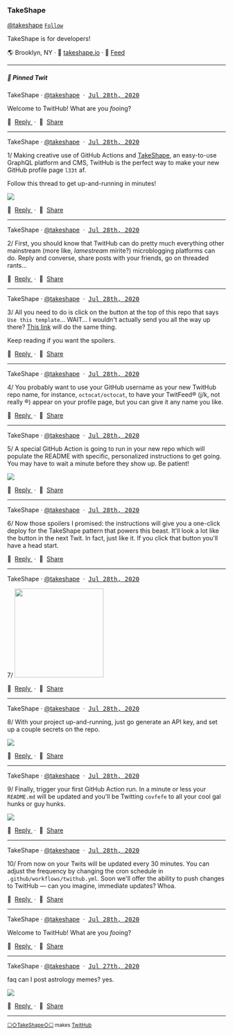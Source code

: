 <p><a href="https://images.takeshape.io/b9b1f9b0-313e-45d7-a92d-42dbbdec5dd0/dev/aa51f61d-0d03-4fa0-8d34-d8a1133356d9/takeshape_logo_lg_black-sq-500.png?auto=compress%2Cformat"><img src="https://images.takeshape.io/b9b1f9b0-313e-45d7-a92d-42dbbdec5dd0/dev/aa51f61d-0d03-4fa0-8d34-d8a1133356d9/takeshape_logo_lg_black-sq-500.png?auto=compress%2Cformat&h=134&mask=ellipse&q=100&w=134" title=""/></a></p>

### TakeShape

[@takeshape](https://github.com/takeshape)&nbsp;[`Follow`](https://github.com/takeshape?tab=followers)

TakeShape is for developers!

🌎 Brooklyn, NY · 📠&nbsp;[takeshape.io](https://takeshape.io) · 📡&nbsp;[Feed](https://raw.githubusercontent.com/takeshape/TwitHub/master/README.xml)


<hr />
<h5>📌 Pinned Twit</h5>

<p>
  TakeShape · 
  <a href="https://github.com/takeshape" rel="noopener noreferrer">@takeshape</a>
  &nbsp;·&nbsp; 
  <a name="1595944469-1" href="#1595944469-1"><kbd>Jul 28th, 2020</kbd></a>
</p>

Welcome to TwitHub! What are you *foo*ing?

<p>
  💬&nbsp;
  <a href="https://github.com/takeshape/TwitHub/issues/new?body=Welcome%20to%20TwitHub!%20What%20are%20you%20*foo*ing%3F%0A%0A---" rel="noopener noreferrer">
    Reply
  </a>
  &nbsp;·&nbsp;
  👏&nbsp;
  <a href="https://twitter.com/intent/tweet?url=https://github.com/takeshape/TwitHub%231595944469-1&hashtags=TwitHub">
    Share
  </a>
</p>
<hr />
<p>
  TakeShape · 
  <a href="https://github.com/takeshape" rel="noopener noreferrer">@takeshape</a>
  &nbsp;·&nbsp; 
  <a name="1595984065-1" href="#1595984065-1"><kbd>Jul 28th, 2020</kbd></a>
</p>

1/ Making creative use of GitHub Actions and [TakeShape](https://takeshape.io), an easy-to-use GraphQL platform and CMS, TwitHub is the perfect way to make your new GitHub profile page `l33t` af.

Follow this thread to get up-and-running in minutes!

<p>
  <a href="https://images.takeshape.io/b9b1f9b0-313e-45d7-a92d-42dbbdec5dd0/dev/1a5e2a22-1ec1-45c5-882a-ab0cbe0b93e7/morpheus.jpg?auto=compress%2Cformat" alt="" rel="noopener noreferrer">
    <img src="https://images.takeshape.io/b9b1f9b0-313e-45d7-a92d-42dbbdec5dd0/dev/1a5e2a22-1ec1-45c5-882a-ab0cbe0b93e7/morpheus.jpg?auto=compress%2Cformat&corner-radius=15%2C15%2C15%2C15&crop=faces%2Centropy&fit=crop&mask=corners&max-h=510&q=100&w=510"/>
  </a>
</p><p>
  💬&nbsp;
  <a href="https://github.com/takeshape/TwitHub/issues/new?body=Making%20creative%20use%20of%20GitHub%20Actions%20and%20%5BTakeShape%5D(https%3A%2F%2Ftakeshape.io)%2C%20an%20easy-to-use%20GraphQL%20platform%20and%20CMS%2C%20TwitHub%20is%20the%20perfect%20way%20to%20make%20your%20new%20GitHub%20profile%20page%20%60l33t%60%20af.%0A%0AFollow%20this%20thread%20to%20get%20up-and-running%20in%20minutes!%0A%0A---" rel="noopener noreferrer">
    Reply
  </a>
  &nbsp;·&nbsp;
  👏&nbsp;
  <a href="https://twitter.com/intent/tweet?url=https://github.com/takeshape/TwitHub%231595984065-1&hashtags=TwitHub">
    Share
  </a>
</p><hr />
      
<p>
  TakeShape · 
  <a href="https://github.com/takeshape" rel="noopener noreferrer">@takeshape</a>
  &nbsp;·&nbsp; 
  <a name="1595984065-2" href="#1595984065-2"><kbd>Jul 28th, 2020</kbd></a>
</p>

2/ First, you should know that TwitHub can do pretty much everything other mainstream (more like, _lamestream_ mirite?) microblogging platforms can do. Reply and converse, share posts with your friends, go on threaded rants...

<p>
  💬&nbsp;
  <a href="https://github.com/takeshape/TwitHub/issues/new?body=First%2C%20you%20should%20know%20that%20TwitHub%20can%20do%20pretty%20much%20everything%20other%20mainstream%20(more%20like%2C%20_lamestream_%20mirite%3F)%20microblogging%20platforms%20can%20do.%20Reply%20and%20converse%2C%20share%20posts%20with%20your%20friends%2C%20go%20on%20threaded%20rants...%0A%0A---" rel="noopener noreferrer">
    Reply
  </a>
  &nbsp;·&nbsp;
  👏&nbsp;
  <a href="https://twitter.com/intent/tweet?url=https://github.com/takeshape/TwitHub%231595984065-2&hashtags=TwitHub">
    Share
  </a>
</p><hr />
      
<p>
  TakeShape · 
  <a href="https://github.com/takeshape" rel="noopener noreferrer">@takeshape</a>
  &nbsp;·&nbsp; 
  <a name="1595984065-3" href="#1595984065-3"><kbd>Jul 28th, 2020</kbd></a>
</p>

3/ All you need to do is click on the button at the top of this repo that says `Use this template`... WAIT... I wouldn't actually send you all the way up there? [This link](https://github.com/takeshape/TwitHub/generate) will do the same thing.

Keep reading if you want the spoilers.

<p>
  💬&nbsp;
  <a href="https://github.com/takeshape/TwitHub/issues/new?body=All%20you%20need%20to%20do%20is%20click%20on%20the%20button%20at%20the%20top%20of%20this%20repo%20that%20says%20%60Use%20this%20template%60...%20WAIT...%20I%20wouldn&#39;t%20actually%20send%20you%20all%20the%20way%20up%20there%3F%20%5BThis%20link%5D(https%3A%2F%2Fgithub.com%2Ftakeshape%2FTwitHub%2Fgenerate)%20will%20do%20the%20same%20thing.%0A%0AKeep%20reading%20if%20you%20want%20the%20spoilers.%0A%0A---" rel="noopener noreferrer">
    Reply
  </a>
  &nbsp;·&nbsp;
  👏&nbsp;
  <a href="https://twitter.com/intent/tweet?url=https://github.com/takeshape/TwitHub%231595984065-3&hashtags=TwitHub">
    Share
  </a>
</p><hr />
      
<p>
  TakeShape · 
  <a href="https://github.com/takeshape" rel="noopener noreferrer">@takeshape</a>
  &nbsp;·&nbsp; 
  <a name="1595984065-4" href="#1595984065-4"><kbd>Jul 28th, 2020</kbd></a>
</p>

4/ You probably want to use your GitHub username as your new TwitHub repo name, for instance, `octocat/octocat`, to have your TwitFeed® (j/k, not really ®) appear on your profile page, but you can give it any name you like.

<p>
  💬&nbsp;
  <a href="https://github.com/takeshape/TwitHub/issues/new?body=You%20probably%20want%20to%20use%20your%20GitHub%20username%20as%20your%20new%20TwitHub%20repo%20name%2C%20for%20instance%2C%20%60octocat%2Foctocat%60%2C%20to%20have%20your%20TwitFeed%C2%AE%20(j%2Fk%2C%20not%20really%20%C2%AE)%20appear%20on%20your%20profile%20page%2C%20but%20you%20can%20give%20it%20any%20name%20you%20like.%0A%0A---" rel="noopener noreferrer">
    Reply
  </a>
  &nbsp;·&nbsp;
  👏&nbsp;
  <a href="https://twitter.com/intent/tweet?url=https://github.com/takeshape/TwitHub%231595984065-4&hashtags=TwitHub">
    Share
  </a>
</p><hr />
      
<p>
  TakeShape · 
  <a href="https://github.com/takeshape" rel="noopener noreferrer">@takeshape</a>
  &nbsp;·&nbsp; 
  <a name="1595984065-5" href="#1595984065-5"><kbd>Jul 28th, 2020</kbd></a>
</p>

5/ A special GitHub Action is going to run in your new repo which will populate the README with specific, personalized instructions to get going. You may have to wait a minute before they show up. Be patient!

<p>
  <a href="https://images.takeshape.io/b9b1f9b0-313e-45d7-a92d-42dbbdec5dd0/dev/e6a6d705-34ae-484a-8f44-089de3ba1b14/patience.jpg?auto=compress%2Cformat" alt="" rel="noopener noreferrer">
    <img src="https://images.takeshape.io/b9b1f9b0-313e-45d7-a92d-42dbbdec5dd0/dev/e6a6d705-34ae-484a-8f44-089de3ba1b14/patience.jpg?auto=compress%2Cformat&corner-radius=15%2C15%2C15%2C15&crop=faces%2Centropy&fit=crop&mask=corners&max-h=510&q=100&w=510"/>
  </a>
</p><p>
  💬&nbsp;
  <a href="https://github.com/takeshape/TwitHub/issues/new?body=A%20special%20GitHub%20Action%20is%20going%20to%20run%20in%20your%20new%20repo%20which%20will%20populate%20the%20README%20with%20specific%2C%20personalized%20instructions%20to%20get%20going.%20You%20may%20have%20to%20wait%20a%20minute%20before%20they%20show%20up.%20Be%20patient!%0A%0A---" rel="noopener noreferrer">
    Reply
  </a>
  &nbsp;·&nbsp;
  👏&nbsp;
  <a href="https://twitter.com/intent/tweet?url=https://github.com/takeshape/TwitHub%231595984065-5&hashtags=TwitHub">
    Share
  </a>
</p><hr />
      
<p>
  TakeShape · 
  <a href="https://github.com/takeshape" rel="noopener noreferrer">@takeshape</a>
  &nbsp;·&nbsp; 
  <a name="1595984065-6" href="#1595984065-6"><kbd>Jul 28th, 2020</kbd></a>
</p>

6/ Now those spoilers I promised: the instructions will give you a one-click deploy for the TakeShape pattern that powers this beast. It'll look a lot like the button in the next Twit. In fact, just like it. If you click that button you'll have a head start.

<p>
  💬&nbsp;
  <a href="https://github.com/takeshape/TwitHub/issues/new?body=Now%20those%20spoilers%20I%20promised%3A%20the%20instructions%20will%20give%20you%20a%20one-click%20deploy%20for%20the%20TakeShape%20pattern%20that%20powers%20this%20beast.%20It&#39;ll%20look%20a%20lot%20like%20the%20button%20in%20the%20next%20Twit.%20In%20fact%2C%20just%20like%20it.%20If%20you%20click%20that%20button%20you&#39;ll%20have%20a%20head%20start.%0A%0A---" rel="noopener noreferrer">
    Reply
  </a>
  &nbsp;·&nbsp;
  👏&nbsp;
  <a href="https://twitter.com/intent/tweet?url=https://github.com/takeshape/TwitHub%231595984065-6&hashtags=TwitHub">
    Share
  </a>
</p><hr />
      
<p>
  TakeShape · 
  <a href="https://github.com/takeshape" rel="noopener noreferrer">@takeshape</a>
  &nbsp;·&nbsp; 
  <a name="1595984065-7" href="#1595984065-7"><kbd>Jul 28th, 2020</kbd></a>
</p>

7/ <a href="//app.takeshape.io/add-to-takeshape?repo=https://github.com/takeshape/TwitHub/tree/master/.takeshape/pattern"><img src="https://images.takeshape.io/2cccc825-70be-431c-9ba0-10ab38ecd3a7/dev/8e2f7bda-0e08-4ede-a546-6df59be6a8bb/Deploy+to+TakeShape@2x.png" width="205"/></a>

<p>
  💬&nbsp;
  <a href="https://github.com/takeshape/TwitHub/issues/new?body=%0A%0A---" rel="noopener noreferrer">
    Reply
  </a>
  &nbsp;·&nbsp;
  👏&nbsp;
  <a href="https://twitter.com/intent/tweet?url=https://github.com/takeshape/TwitHub%231595984065-7&hashtags=TwitHub">
    Share
  </a>
</p><hr />
      
<p>
  TakeShape · 
  <a href="https://github.com/takeshape" rel="noopener noreferrer">@takeshape</a>
  &nbsp;·&nbsp; 
  <a name="1595984065-8" href="#1595984065-8"><kbd>Jul 28th, 2020</kbd></a>
</p>

8/ With your project up-and-running, just go generate an API key, and set up a couple secrets on the repo.

<p>
  <a href="https://images.takeshape.io/b9b1f9b0-313e-45d7-a92d-42dbbdec5dd0/dev/193f7532-ecfd-4f5a-bbfc-0a495f1e2224/secrets.jpeg?auto=compress%2Cformat" alt="" rel="noopener noreferrer">
    <img src="https://images.takeshape.io/b9b1f9b0-313e-45d7-a92d-42dbbdec5dd0/dev/193f7532-ecfd-4f5a-bbfc-0a495f1e2224/secrets.jpeg?auto=compress%2Cformat&corner-radius=15%2C15%2C15%2C15&crop=faces%2Centropy&fit=crop&mask=corners&max-h=510&q=100&w=510"/>
  </a>
</p><p>
  💬&nbsp;
  <a href="https://github.com/takeshape/TwitHub/issues/new?body=With%20your%20project%20up-and-running%2C%20just%20go%20generate%20an%20API%20key%2C%20and%20set%20up%20a%20couple%20secrets%20on%20the%20repo.%0A%0A---" rel="noopener noreferrer">
    Reply
  </a>
  &nbsp;·&nbsp;
  👏&nbsp;
  <a href="https://twitter.com/intent/tweet?url=https://github.com/takeshape/TwitHub%231595984065-8&hashtags=TwitHub">
    Share
  </a>
</p><hr />
      
<p>
  TakeShape · 
  <a href="https://github.com/takeshape" rel="noopener noreferrer">@takeshape</a>
  &nbsp;·&nbsp; 
  <a name="1595984065-9" href="#1595984065-9"><kbd>Jul 28th, 2020</kbd></a>
</p>

9/ Finally, trigger your first GitHub Action run. In a minute or less your `README.md` will be updated and you'll be Twitting `covfefe` to all your cool gal hunks or guy hunks.

<p>
  <a href="https://images.takeshape.io/b9b1f9b0-313e-45d7-a92d-42dbbdec5dd0/dev/71746235-2dfa-492f-bfc4-6b01b4fdd3e7/great-job.jpg?auto=compress%2Cformat" alt="" rel="noopener noreferrer">
    <img src="https://images.takeshape.io/b9b1f9b0-313e-45d7-a92d-42dbbdec5dd0/dev/71746235-2dfa-492f-bfc4-6b01b4fdd3e7/great-job.jpg?auto=compress%2Cformat&corner-radius=15%2C15%2C15%2C15&crop=faces%2Centropy&fit=crop&mask=corners&max-h=510&q=100&w=510"/>
  </a>
</p><p>
  💬&nbsp;
  <a href="https://github.com/takeshape/TwitHub/issues/new?body=Finally%2C%20trigger%20your%20first%20GitHub%20Action%20run.%20In%20a%20minute%20or%20less%20your%20%60README.md%60%20will%20be%20updated%20and%20you&#39;ll%20be%20Twitting%20%60covfefe%60%20to%20all%20your%20cool%20gal%20hunks%20or%20guy%20hunks.%0A%0A---" rel="noopener noreferrer">
    Reply
  </a>
  &nbsp;·&nbsp;
  👏&nbsp;
  <a href="https://twitter.com/intent/tweet?url=https://github.com/takeshape/TwitHub%231595984065-9&hashtags=TwitHub">
    Share
  </a>
</p><hr />
      
<p>
  TakeShape · 
  <a href="https://github.com/takeshape" rel="noopener noreferrer">@takeshape</a>
  &nbsp;·&nbsp; 
  <a name="1595984065-10" href="#1595984065-10"><kbd>Jul 28th, 2020</kbd></a>
</p>

10/ From now on your Twits will be updated every 30 minutes. You can adjust the frequency by changing the cron schedule in `.github/workflows/twithub.yml`. Soon we'll offer the ability to push changes to TwitHub — can you imagine, immediate updates? Whoa.

<p>
  💬&nbsp;
  <a href="https://github.com/takeshape/TwitHub/issues/new?body=From%20now%20on%20your%20Twits%20will%20be%20updated%20every%2030%20minutes.%20You%20can%20adjust%20the%20frequency%20by%20changing%20the%20cron%20schedule%20in%20%60.github%2Fworkflows%2Ftwithub.yml%60.%20Soon%20we&#39;ll%20offer%20the%20ability%20to%20push%20changes%20to%20TwitHub%20%E2%80%94%20can%20you%20imagine%2C%20immediate%20updates%3F%20Whoa.%0A%0A---" rel="noopener noreferrer">
    Reply
  </a>
  &nbsp;·&nbsp;
  👏&nbsp;
  <a href="https://twitter.com/intent/tweet?url=https://github.com/takeshape/TwitHub%231595984065-10&hashtags=TwitHub">
    Share
  </a>
</p><hr />
<p>
  TakeShape · 
  <a href="https://github.com/takeshape" rel="noopener noreferrer">@takeshape</a>
  &nbsp;·&nbsp; 
  <a name="1595944469-1" href="#1595944469-1"><kbd>Jul 28th, 2020</kbd></a>
</p>

Welcome to TwitHub! What are you *foo*ing?

<p>
  💬&nbsp;
  <a href="https://github.com/takeshape/TwitHub/issues/new?body=Welcome%20to%20TwitHub!%20What%20are%20you%20*foo*ing%3F%0A%0A---" rel="noopener noreferrer">
    Reply
  </a>
  &nbsp;·&nbsp;
  👏&nbsp;
  <a href="https://twitter.com/intent/tweet?url=https://github.com/takeshape/TwitHub%231595944469-1&hashtags=TwitHub">
    Share
  </a>
</p><hr />
<p>
  TakeShape · 
  <a href="https://github.com/takeshape" rel="noopener noreferrer">@takeshape</a>
  &nbsp;·&nbsp; 
  <a name="1595882579-1" href="#1595882579-1"><kbd>Jul 27th, 2020</kbd></a>
</p>

faq can I post astrology memes? yes.

<p>
  <a href="https://images.takeshape.io/b9b1f9b0-313e-45d7-a92d-42dbbdec5dd0/dev/e9aa9eec-d9e6-45a7-a64e-221f1ac7a08f/aquarius.png?auto=compress%2Cformat" alt="" rel="noopener noreferrer">
    <img src="https://images.takeshape.io/b9b1f9b0-313e-45d7-a92d-42dbbdec5dd0/dev/e9aa9eec-d9e6-45a7-a64e-221f1ac7a08f/aquarius.png?auto=compress%2Cformat&corner-radius=15%2C15%2C15%2C15&crop=faces%2Centropy&fit=crop&mask=corners&max-h=510&q=100&w=510"/>
  </a>
</p><p>
  💬&nbsp;
  <a href="https://github.com/takeshape/TwitHub/issues/new?body=faq%20can%20I%20post%20astrology%20memes%3F%20yes.%0A%0A---" rel="noopener noreferrer">
    Reply
  </a>
  &nbsp;·&nbsp;
  👏&nbsp;
  <a href="https://twitter.com/intent/tweet?url=https://github.com/takeshape/TwitHub%231595882579-1&hashtags=TwitHub">
    Share
  </a>
</p>

<p>
  <hr />
  <small><a href="https://takeshape.io">☐◇TakeShape◇☐</a> makes <a href="https://github.com/takeshape/TwitHub">TwitHub</a></small>
</p>